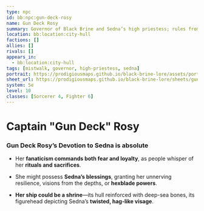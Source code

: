 ```yaml
---
type: npc
id: bb:npc:gun-deck-rosy
name: Gun Deck Rosy
summary: Governor of Black Brine and Sedna’s high priestess; rules from City Hull with iron poise and ritual scars.
location: bb:location:city-hull
factions: []
allies: []
rivals: []
appears_in:
  - bb:location:city-hull
tags: [mistwalk, governor, high-priestess, sedna]
portrait: https://prodigiousmaps.github.io/black-brine-lore/assets/portraits/gun-deck-rosy.png
sheet_url: https://prodigiousmaps.github.io/black-brine-lore/sheets/gun-deck-rosy.pdf   # or external link
system: 5e
level: 10
classes: [Sorcerer 4, Fighter 6]
---
```



# Captain "Gun Deck" Rosy

### **Gun Deck Rosy’s Devotion to Sedna is absolute**

- Her **fanaticism commands both fear and loyalty**, as people whisper of her **rituals and sacrifices**.

- She might possess **Sedna’s blessings**, granting her unnerving resilience, visions from the depths, or **hexblade powers**.

- **Her ship could be a shrine**—its hull reinforced with deep-sea bones, its figurehead depicting Sedna’s **twisted, hag-like visage**.

